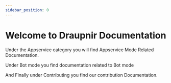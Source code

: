 ```yaml
---
sidebar_position: 0
---
```


# Welcome to Draupnir Documentation

Under the Appservice category you will find Appservice Mode Related Documentation.

Under Bot mode you find documentation related to Bot mode

And Finally under Contributing you find our contribution Documentation.
